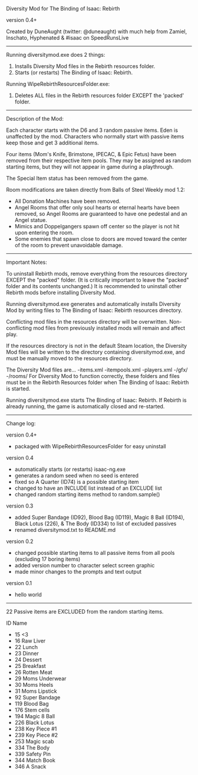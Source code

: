 Diversity Mod for The Binding of Isaac: Rebirth

version 0.4+

Created by DuneAught (twitter: @duneaught)
with much help from Zamiel, Inschato, Hyphenated & #isaac on SpeedRunsLive

---

Running diversitymod.exe does 2 things:

1. Installs Diversity Mod files in the Rebirth resources folder.
2. Starts (or restarts) The Binding of Isaac: Rebirth.

Running WipeRebirthResourcesFolder.exe:

1. Deletes ALL files in the Rebirth resources folder EXCEPT the 'packed' folder.

---

Description of the Mod:

Each character starts with the D6 and 3 random passive items. Eden is unaffected by the mod. Characters who normally start with passive items keep those and get 3 additional items.

Four items (Mom's Knife, Brimstone, IPECAC, & Epic Fetus) have been removed from their respective item pools. They may be assigned as random starting items, but they will not appear in game during a playthrough.

The Special Item status has been removed from the game.

Room modifications are taken directly from Balls of Steel Weekly mod 1.2:
- All Donation Machines have been removed.
- Angel Rooms that offer only soul hearts or eternal hearts have been removed, so Angel Rooms are guaranteed to have one pedestal and an Angel statue.
- Mimics and Doppelgangers spawn off center so the player is not hit upon entering the room.
- Some enemies that spawn close to doors are moved toward the center of the room to prevent unavoidable damage.

---

Important Notes:

To uninstall Rebirth mods, remove everything from the resources directory EXCEPT the "packed" folder. (It is critically important to leave the "packed" folder and its contents unchanged.) It is recommended to uninstall other Rebirth mods before installing Diversity Mod.

Running diversitymod.exe generates and automatically installs Diversity Mod by writing files to The Binding of Isaac: Rebirth resources directory.

Conflicting mod files in the resources directory will be overwritten. Non-conflicting mod files from previously installed mods will remain and affect play.

If the resources directory is not in the default Steam location, the Diversity Mod files will be written to the directory containing diversitymod.exe, and must be manually moved to the resources directory.

The Diversity Mod files are...
-items.xml
-itempools.xml
-players.xml
-/gfx/
-/rooms/
For Diversity Mod to function correctly, these folders and files must be in the Rebirth Resources folder when The Binding of Isaac: Rebirth is started.

Running diversitymod.exe starts The Binding of Isaac: Rebirth. If Rebirth is already running, the game is automatically closed and re-started.

---

Change log:

version 0.4+
- packaged with WipeRebirthResourcesFolder for easy uninstall

version 0.4
- automatically starts (or restarts) isaac-ng.exe
- generates a random seed when no seed is entered
- fixed so A Quarter (ID74) is a possible starting item
- changed to have an INCLUDE list instead of an EXCLUDE list
- changed random starting items method to random.sample()

version 0.3
- added Super Bandage (ID92), Blood Bag (ID119), Magic 8 Ball (ID194), Black Lotus (226), & The Body (ID334) to list of excluded passives
- renamed diversitymod.txt to README.md

version 0.2
- changed possible starting items to all passive items from all pools (excluding 17 boring items)
- added version number to character select screen graphic
- made minor changes to the prompts and text output

version 0.1
- hello world

---

22 Passive items are EXCLUDED from the random starting items.

ID	Name
- 15	<3
- 16	Raw Liver
- 22	Lunch
- 23	Dinner
- 24	Dessert
- 25	Breakfast
- 26	Rotten Meat
- 29	Moms Underwear
- 30	Moms Heels
- 31	Moms Lipstick
- 92	Super Bandage
- 119	Blood Bag
- 176	Stem cells
- 194	Magic 8 Ball
- 226	Black Lotus
- 238	Key Piece #1
- 239	Key Piece #2
- 253	Magic scab
- 334	The Body
- 339	Safety Pin
- 344	Match Book
- 346	A Snack
